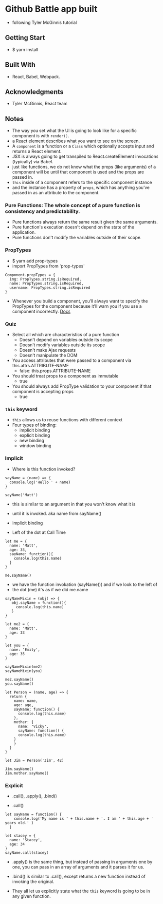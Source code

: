 # Github Battle app built
- following Tyler McGinnis tutorial

## Getting Start
- $ yarn install

## Built With
- React, Babel, Webpack.

## Acknowledgments
- Tyler McGinnis, React team

## Notes
- The way you set what the UI is going to look like for a specific component is
with `render()`.
- a React element describes what you want to see on the screen.
- A `component` is a function or a `Class` which optionally accepts input and
returns a React element.
- JSX is always going to get transpiled to React.createElement invocations
(typically) via Babel.
- just like functions, we do not know what the props (like arguments) of a component
will be until that component is used and the props are passed in.
- `this` inside of a component refers to the specific component instance
- and the instance has a property of `props`, which has anything you've passed in
as an attribute to the component.

### Pure Functions: The whole concept of a pure function is consistency and predictability.
  - Pure functions always return the same result given the same arguments.
  - Pure function's execution doesn't depend on the state of the application.
  - Pure functions don't modify the variables outside of their scope.

### PropTypes
- $ yarn add prop-types
- import PropTypes from 'prop-types'
```
Component.propTypes = {
  img: PropTypes.string.isRequired,
  name: PropTypes.string.isRequired,
  username: PropTypes.string.isRequired
}
```
- Whenever you build a component, you'll always want to specify the PropTypes for
the component because it'll warn you if you use a component incorrectly.
[Docs](https://facebook.github.io/react/docs/components-and-props.html)

### Quiz
  - Select all which are characteristics of a pure function
    - Doesn't depend on variables outside its scope
    - Doesn't modify variables outside its scope
    - Doesn't make Ajax requests
    - Doesn't manipulate the DOM
  - You access attributes that were passed to a component via this.attrs.ATTRIBUTE-NAME
    - false: this.props.ATTRIBUTE-NAME
  - You should treat props to a component as immutable
    - true
  - You should always add PropType validation to your component if that component is accepting props
    - true
### `this` keyword
- `this` allows us to reuse functions with different context
- Four types of binding:
  - implicit binding
  - explicit binding
  - new binding
  - window binding

### Implicit
- Where is this function invoked?

```
sayName = (name) => {
  console.log('Hello ' + name)
}

sayName('Matt')
```


- this is similar to an argument in that you won't know what it is
- until it is invoked. aka name from sayName()

- Implicit binding
- Left of the dot at Call Time

```
let me = {
  name: 'Matt',
  age: 33,
  sayName: function(){
    console.log(this.name)
  }
}

me.sayName()
```
- we have the function invokation (sayName()) and if we look to the left of
- the dot (me) it's as if we did me.name

```
sayNameMixin = (obj) => {
   obj.sayName = function(){
     console.log(this.name)
   }
}

let me2 = {
  name: 'Matt',
  age: 33
}

let you = {
  name: 'Emily',
  age: 35
}

sayNameMixin(me2)
sayNameMixin(you)

me2.sayName()
you.sayName()

let Person = (name, age) => {
  return {
    name: name,
    age: age,
    sayName: function() {
      console.log(this.name)
    },
    mother: {
      name: 'Vicky',
      sayName: function() {
      console.log(this.name)
    }
    }
  }
}

let Jim = Person('Jim', 42)

Jim.sayName()
Jim.mother.sayName()
```
### Explicit
- .call(), .apply(), .bind()

- .call()
```
let sayName = function() {
    console.log('My name is ' + this.name + '. I am ' + this.age + ' years old.' )
  }

let stacey = {
  name: 'Stacey',
  age: 34
}
sayName.call(stacey)
```
- .apply() is the same thing, but instead of passing in arguments one by one,
you can pass in an array of arguments and it parses it for us.

- .bind() is similar to .call(), except returns a new function instead of invoking
the original.

- They all let us explicitly state what the `this` keyword is going to be in any
given function. 
